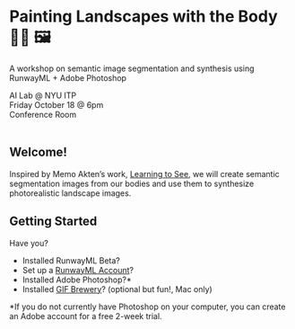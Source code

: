 # Painting Landscapes with the Body 💃🏽 🖼
A workshop on semantic image segmentation and synthesis using RunwayML +  Adobe Photoshop

AI Lab @ NYU ITP<br>
Friday October 18 @ 6pm<br>
Conference Room<br>
<br>

## Welcome!
Inspired by Memo Akten’s work, [Learning to See](http://www.memo.tv/portfolio/learning-to-see/), we will create semantic segmentation images from our bodies and use them to synthesize photorealistic landscape images.

## Getting Started
Have you?
* Installed RunwayML Beta?
* Set up a [RunwayML Account](https://runwayml.com/)?
* Installed Adobe Photoshop?* 
* Installed [GIF Brewery](https://gfycat.com/gifbrewery)? (optional but fun!, Mac only)

*If you do not currently have Photoshop on your computer, you can create an Adobe account for a free 2-week trial.
